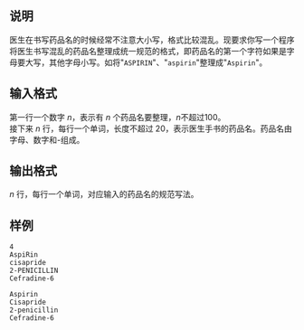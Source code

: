 <h2>说明</h2>

医生在书写药品名的时候经常不注意大小写，格式比较混乱。现要求你写一个程序将医生书写混乱的药品名整理成统一规范的格式，即药品名的第一个字符如果是字母要大写，其他字母小写。如将"<code>ASPIRIN</code>"、"<code>aspirin</code>"整理成"<code>Aspirin</code>"。
<h2>输入格式</h2>

第一行一个数字 $n$，表示有 $n$ 个药品名要整理，$n$不超过$100$。<br>接下来 $n$ 行，每行一个单词，长度不超过 $20$，表示医生手书的药品名。药品名由字母、数字和-组成。

<h2>输出格式</h2>

$n$ 行，每行一个单词，对应输入的药品名的规范写法。

<h2>样例</h2>
<pre><code class="language-input1">4
AspiRin
cisapride
2-PENICILLIN
Cefradine-6</code></pre><pre><code class="language-output1">Aspirin
Cisapride
2-penicillin
Cefradine-6</code></pre>
